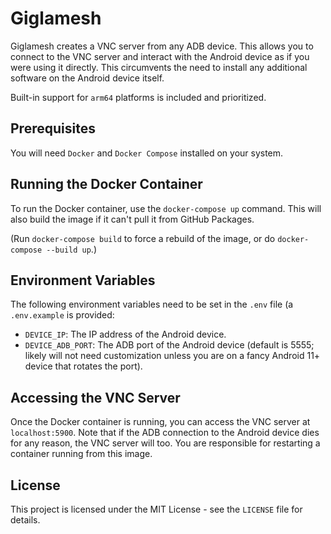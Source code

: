 # Giglamesh

Giglamesh creates a VNC server from any ADB device. This allows you to connect to the VNC server and interact with the Android device as if you were using it directly. This circumvents the need to install any additional software on the Android device itself.

Built-in support for `arm64` platforms is included and prioritized.

## Prerequisites

You will need `Docker` and `Docker Compose` installed on your system.

## Running the Docker Container

To run the Docker container, use the `docker-compose up` command. This will also build the image if it can't pull it from GitHub Packages.

(Run `docker-compose build` to force a rebuild of the image, or do `docker-compose --build up`.)

## Environment Variables

The following environment variables need to be set in the `.env` file (a `.env.example` is provided:

- `DEVICE_IP`: The IP address of the Android device.
- `DEVICE_ADB_PORT`: The ADB port of the Android device (default is 5555; likely will not need customization unless you are on a fancy Android 11+ device that rotates the port).

## Accessing the VNC Server

Once the Docker container is running, you can access the VNC server at `localhost:5900`. Note that if the ADB connection to the Android device dies for any reason, the VNC server will too. You are responsible for restarting a container running from this image.

## License

This project is licensed under the MIT License - see the `LICENSE` file for details.
